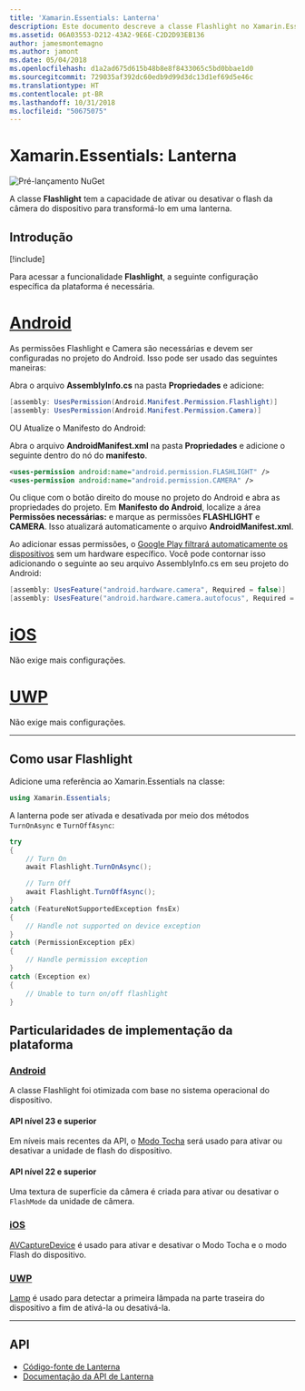 ```yaml
---
title: 'Xamarin.Essentials: Lanterna'
description: Este documento descreve a classe Flashlight no Xamarin.Essentials, que tem a capacidade de ativar ou desativar o flash da câmera do dispositivo para transformá-lo em uma lanterna.
ms.assetid: 06A03553-D212-43A2-9E6E-C2D2D93EB136
author: jamesmontemagno
ms.author: jamont
ms.date: 05/04/2018
ms.openlocfilehash: d1a2ad675d615b48b8e8f8433065c5bd0bbae1d0
ms.sourcegitcommit: 729035af392dc60edb9d99d3dc13d1ef69d5e46c
ms.translationtype: HT
ms.contentlocale: pt-BR
ms.lasthandoff: 10/31/2018
ms.locfileid: "50675075"
---
```

# <a name="xamarinessentials-flashlight"></a>Xamarin.Essentials: Lanterna

![Pré-lançamento NuGet](~/media/shared/pre-release.png)

A classe **Flashlight** tem a capacidade de ativar ou desativar o flash da câmera do dispositivo para transformá-lo em uma lanterna.

## <a name="get-started"></a>Introdução

[!include[](~/essentials/includes/get-started.md)]

Para acessar a funcionalidade **Flashlight**, a seguinte configuração específica da plataforma é necessária.

# <a name="androidtabandroid"></a>[Android](#tab/android)

As permissões Flashlight e Camera são necessárias e devem ser configuradas no projeto do Android. Isso pode ser usado das seguintes maneiras:

Abra o arquivo **AssemblyInfo.cs** na pasta **Propriedades** e adicione:

```csharp
[assembly: UsesPermission(Android.Manifest.Permission.Flashlight)]
[assembly: UsesPermission(Android.Manifest.Permission.Camera)]
```

OU Atualize o Manifesto do Android:

Abra o arquivo **AndroidManifest.xml** na pasta **Propriedades** e adicione o seguinte dentro do nó do **manifesto**.

```xml
<uses-permission android:name="android.permission.FLASHLIGHT" />
<uses-permission android:name="android.permission.CAMERA" />
```

Ou clique com o botão direito do mouse no projeto do Android e abra as propriedades do projeto. Em **Manifesto do Android**, localize a área **Permissões necessárias:** e marque as permissões **FLASHLIGHT** e **CAMERA**. Isso atualizará automaticamente o arquivo **AndroidManifest.xml**.

Ao adicionar essas permissões, o [Google Play filtrará automaticamente os dispositivos](http://developer.android.com/guide/topics/manifest/uses-feature-element.html#permissions-features) sem um hardware específico. Você pode contornar isso adicionando o seguinte ao seu arquivo AssemblyInfo.cs em seu projeto do Android:

```csharp
[assembly: UsesFeature("android.hardware.camera", Required = false)]
[assembly: UsesFeature("android.hardware.camera.autofocus", Required = false)]
```

# <a name="iostabios"></a>[iOS](#tab/ios)

Não exige mais configurações.

# <a name="uwptabuwp"></a>[UWP](#tab/uwp)

Não exige mais configurações.

-----

## <a name="using-flashlight"></a>Como usar Flashlight

Adicione uma referência ao Xamarin.Essentials na classe:

```csharp
using Xamarin.Essentials;
```

A lanterna pode ser ativada e desativada por meio dos métodos `TurnOnAsync` e `TurnOffAsync`:

```csharp
try
{
    // Turn On
    await Flashlight.TurnOnAsync();

    // Turn Off
    await Flashlight.TurnOffAsync();
}
catch (FeatureNotSupportedException fnsEx)
{
    // Handle not supported on device exception
}
catch (PermissionException pEx)
{
    // Handle permission exception
}
catch (Exception ex)
{
    // Unable to turn on/off flashlight
}
```

## <a name="platform-implementation-specifics"></a>Particularidades de implementação da plataforma

### <a name="androidtabandroid"></a>[Android](#tab/android)

A classe Flashlight foi otimizada com base no sistema operacional do dispositivo.

#### <a name="api-level-23-and-higher"></a>API nível 23 e superior

Em níveis mais recentes da API, o [Modo Tocha](https://developer.android.com/reference/android/hardware/camera2/CameraManager.html#setTorchMode) será usado para ativar ou desativar a unidade de flash do dispositivo.

#### <a name="api-level-22-and-lower"></a>API nível 22 e superior

Uma textura de superfície da câmera é criada para ativar ou desativar o `FlashMode` da unidade de câmera. 

### <a name="iostabios"></a>[iOS](#tab/ios)

[AVCaptureDevice](https://developer.xamarin.com/api/type/AVFoundation.AVCaptureDevice/) é usado para ativar e desativar o Modo Tocha e o modo Flash do dispositivo.

### <a name="uwptabuwp"></a>[UWP](#tab/uwp)

[Lamp](https://docs.microsoft.com/en-us/uwp/api/windows.devices.lights.lamp) é usado para detectar a primeira lâmpada na parte traseira do dispositivo a fim de ativá-la ou desativá-la.

-----

## <a name="api"></a>API

- [Código-fonte de Lanterna](https://github.com/xamarin/Essentials/tree/master/Xamarin.Essentials/Flashlight)
- [Documentação da API de Lanterna](xref:Xamarin.Essentials.Flashlight)
